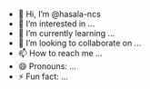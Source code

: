 - 👋 Hi, I’m @hasala-ncs
- 👀 I’m interested in ...
- 🌱 I’m currently learning ...
- 💞️ I’m looking to collaborate on ...
- 📫 How to reach me ...
- 😄 Pronouns: ...
- ⚡ Fun fact: ...

<!---
hasala-ncs/hasala-ncs is a ✨ special ✨ repository because its `README.md` (this file) appears on your GitHub profile.
You can click the Preview link to take a look at your changes.
--->
